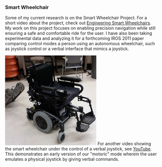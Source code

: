 ### Smart Wheelchair

Some of my current research is on the Smart Wheelchair Project. For a short video about the project, check out [Engineering Smart Wheelchairs](http://www.youtube.com/watch?v=mYIq59yGGwc). My work on this project focuses on enabling precision navigation while still ensuring a safe and comfortable ride for the user. I have also been taking experimental data and analyzing it for a forthcoming IROS 2011 paper comparing control modes a person using an autonomous wheelchair, such as joystick control or a verbal interface that mimics a joystick.

![Otto, the CWRU Smart Wheelchair](/images/otto.jpg) For another video showing the smart wheelchair under the control of a verbal joystick, see [YouTube](http://www.youtube.com/user/chadrockey87#p/a/u/2/Ly1ot7R1Tlw). This demonstrates an early version of our "motoric" mode wherein the user emulates a physical joystick by giving verbal commands.

